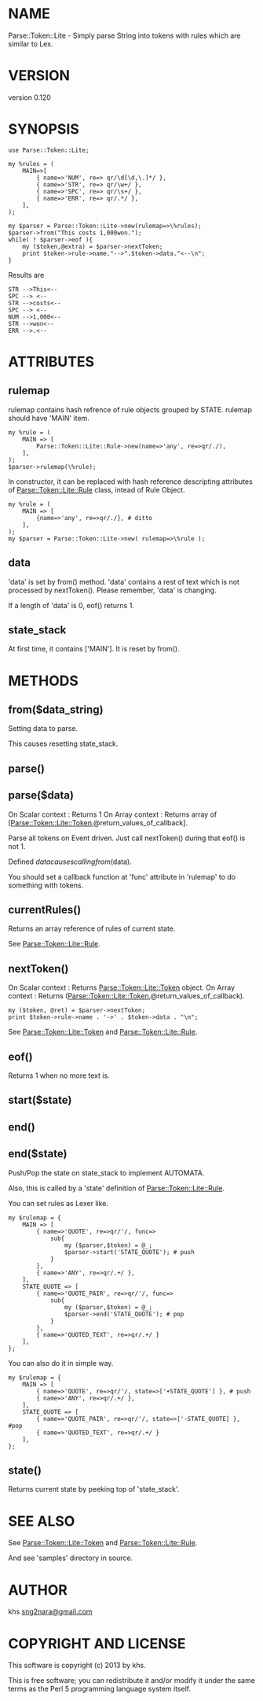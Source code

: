 # NAME

Parse::Token::Lite - Simply parse String into tokens with rules which are similar to Lex.

# VERSION

version 0.120

# SYNOPSIS

	use Parse::Token::Lite;

	my %rules = (
		MAIN=>[
			{ name=>'NUM', re=> qr/\d[\d,\.]*/ },
			{ name=>'STR', re=> qr/\w+/ },
			{ name=>'SPC', re=> qr/\s+/ },
			{ name=>'ERR', re=> qr/.*/ },
		],
	);

	my $parser = Parse::Token::Lite->new(rulemap=>\%rules);
	$parser->from("This costs 1,000won.");
	while( ! $parser->eof ){
		my ($token,@extra) = $parser->nextToken;
		print $token->rule->name."-->".$token->data."<--\n";
	}

Results are

	STR -->This<--
	SPC --> <--
	STR -->costs<--
	SPC --> <--
	NUM -->1,000<--
	STR -->won<--
	ERR -->.<--

# ATTRIBUTES

## rulemap

rulemap contains hash refrence of rule objects grouped by STATE.
rulemap should have 'MAIN' item.

	my %rule = (
		MAIN => [
			Parse::Token::Lite::Rule->new(name=>'any', re=>qr/./),
		],
	);
	$parser->rulemap(\%rule);

In constructor, it can be replaced with hash reference descripting attributes of [Parse::Token::Lite::Rule](http://search.cpan.org/perldoc?Parse::Token::Lite::Rule) class, intead of Rule Object.

	my %rule = (
		MAIN => [
			{name=>'any', re=>qr/./}, # ditto
		],
	);
	my $parser = Parse::Token::Lite->new( rulemap=>\%rule );

## data

'data' is set by from() method.
'data' contains a rest of text which is not processed by nextToken().
Please remember, 'data' is changing.

If a length of 'data' is 0, eof() returns 1.

## state\_stack

At first time, it contains \['MAIN'\].
It is reset by from().

# METHODS

## from($data\_string)

Setting data to parse.

This causes resetting state\_stack.

## parse()

## parse($data)

On Scalar context : Returns 1
On Array context : Returns array of \[[Parse::Token::Lite::Token](http://search.cpan.org/perldoc?Parse::Token::Lite::Token),@return\_values\_of\_callback\].

Parse all tokens on Event driven.
Just call nextToken() during that eof() is not 1.

Defined $data causes calling from($data).

You should set a callback function at 'func' attribute in 'rulemap' to do something with tokens.

## currentRules()

Returns an array reference of rules of current state. 

See [Parse::Token::Lite::Rule](http://search.cpan.org/perldoc?Parse::Token::Lite::Rule).

## nextToken()

On Scalar context : Returns [Parse::Token::Lite::Token](http://search.cpan.org/perldoc?Parse::Token::Lite::Token) object.
On Array context : Returns ([Parse::Token::Lite::Token](http://search.cpan.org/perldoc?Parse::Token::Lite::Token),@return\_values\_of\_callback).

	my ($token, @ret) = $parser->nextToken;
	print $token->rule->name . '->' . $token->data . "\n";

See [Parse::Token::Lite::Token](http://search.cpan.org/perldoc?Parse::Token::Lite::Token) and [Parse::Token::Lite::Rule](http://search.cpan.org/perldoc?Parse::Token::Lite::Rule).

## eof()

Returns 1 when no more text is.

## start($state)

## end()

## end($state)

Push/Pop the state on state\_stack to implement AUTOMATA.

Also, this is called by a 'state' definition of [Parse::Token::Lite::Rule](http://search.cpan.org/perldoc?Parse::Token::Lite::Rule).

You can set rules as Lexer like.

	my $rulemap = {
		MAIN => [
			{ name=>'QUOTE', re=>qr/'/, func=>
				sub{ 
					my ($parser,$token) = @_;
					$parser->start('STATE_QUOTE'); # push
				}
			},
			{ name=>'ANY', re=>qr/.+/ },
		],
		STATE_QUOTE => [
			{ name=>'QUOTE_PAIR', re=>qr/'/, func=>
				sub{ 
					my ($parser,$token) = @_;
					$parser->end('STATE_QUOTE'); # pop
				}
			},
			{ name=>'QUOTED_TEXT', re=>qr/.+/ }
		],
	};

You can also do it in simple way.

	my $rulemap = {
		MAIN => [
			{ name=>'QUOTE', re=>qr/'/, state=>['+STATE_QUOTE'] }, # push
			{ name=>'ANY', re=>qr/.+/ },
		],
		STATE_QUOTE => [
			{ name=>'QUOTE_PAIR', re=>qr/'/, state=>['-STATE_QUOTE] }, #pop
			{ name=>'QUOTED_TEXT', re=>qr/.+/ }
		],
	};

## state()

Returns current state by peeking top of 'state\_stack'.

# SEE ALSO

See [Parse::Token::Lite::Token](http://search.cpan.org/perldoc?Parse::Token::Lite::Token) and [Parse::Token::Lite::Rule](http://search.cpan.org/perldoc?Parse::Token::Lite::Rule).

And see 'samples' directory in source.

# AUTHOR

khs <sng2nara@gmail.com>

# COPYRIGHT AND LICENSE

This software is copyright (c) 2013 by khs.

This is free software; you can redistribute it and/or modify it under
the same terms as the Perl 5 programming language system itself.
